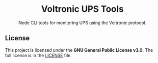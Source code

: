 <h1 align="center">Voltronic UPS Tools</h1>

<div align="center">

Node CLI tools for monitoring UPS using the Voltronic protocol.

</div>

## License

This project is licensed under the **GNU General Public License v3.0**.
The full license is in the [LICENSE](/LICENSE) file.
